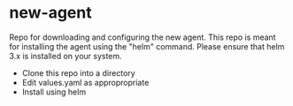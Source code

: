 # new-agent
Repo for downloading and configuring the new agent.
This repo is meant for installing the agent using the "helm" command.
Please ensure that helm 3.x is installed on your system.


- Clone this repo into a directory
- Edit values.yaml as appropropriate
- Install using helm
